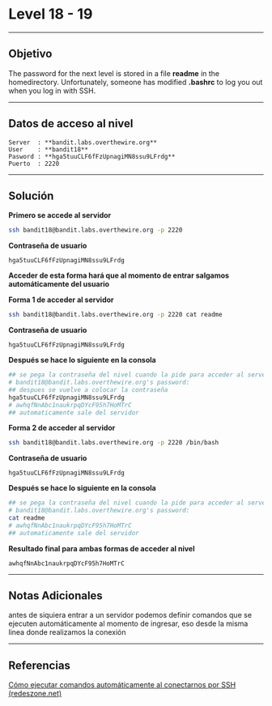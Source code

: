# Level 18 - 19
---

## Objetivo 
The password for the next level is stored in a file **readme** in the homedirectory. Unfortunately, someone has modified **.bashrc** to log you out when you log in with SSH.

---
## Datos de acceso al nivel 

```
Server  : **bandit.labs.overthewire.org**
User    : **bandit18**
Pasword : **hga5tuuCLF6fFzUpnagiMN8ssu9LFrdg**
Puerto  : 2220 
```

---
## Solución 

**Primero se accede al servidor**
```bash
ssh bandit18@bandit.labs.overthewire.org -p 2220
```

**Contraseña de usuario**
```
hga5tuuCLF6fFzUpnagiMN8ssu9LFrdg
```

**Acceder de esta forma hará que al momento de entrar salgamos automáticamente del usuario**

**Forma 1 de  acceder al servidor**
```bash
ssh bandit18@bandit.labs.overthewire.org -p 2220 cat readme
```

**Contraseña de usuario**
```
hga5tuuCLF6fFzUpnagiMN8ssu9LFrdg
```

**Después se hace lo siguiente en la consola**

```bash
## se pega la contraseña del nivel cuando la pide para acceder al server 
# bandit18@bandit.labs.overthewire.org's password:
## despues se vuelve a colocar la contraseña 
hga5tuuCLF6fFzUpnagiMN8ssu9LFrdg
# awhqfNnAbc1naukrpqDYcF95h7HoMTrC
## automaticamente sale del servidor 
```


**Forma 2 de  acceder al servidor**
```bash
ssh bandit18@bandit.labs.overthewire.org -p 2220 /bin/bash
```

**Contraseña de usuario**
```
hga5tuuCLF6fFzUpnagiMN8ssu9LFrdg
```

**Después se hace lo siguiente en la consola**

```bash
## se pega la contraseña del nivel cuando la pide para acceder al server 
# bandit18@bandit.labs.overthewire.org's password:
cat readme 
# awhqfNnAbc1naukrpqDYcF95h7HoMTrC
## automaticamente sale del servidor 
```

**Resultado final para ambas formas de acceder al nivel**

```
awhqfNnAbc1naukrpqDYcF95h7HoMTrC
```

---
## Notas Adicionales 

antes de siquiera entrar a un servidor podemos definir comandos que se ejecuten automáticamente al momento de ingresar, eso desde la misma linea donde realizamos la conexión  

---
## Referencias 

[Cómo ejecutar comandos automáticamente al conectarnos por SSH (redeszone.net)](https://www.redeszone.net/2015/06/06/como-ejecutar-comandos-automaticamente-al-conectarnos-por-ssh/)

